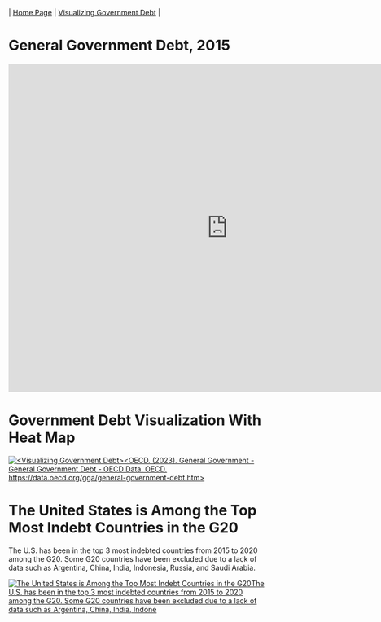 | [Home Page](https://nataliah24.github.io/Hernandez-Berrios-Portfolio/) | [Visualizing Government Debt](datavisualization.md) | 
# General Government Debt, 2015
<iframe src="https://data.oecd.org/chart/7kig" width="860" height="645" style="border: 0" mozallowfullscreen="true" webkitallowfullscreen="true" allowfullscreen="true">OECD Chart: General government debt, Total, % of GDP, Annual, 2015</iframe>

# Government Debt Visualization With Heat Map
<div class='tableauPlaceholder' id='viz1706396552901' style='position: relative'><noscript><a href='#'><img alt='&lt;Visualizing Government Debt&gt;&lt;OECD. (2023). General Government - General Government Debt - OECD Data. OECD. https:&#47;&#47;data.oecd.org&#47;gga&#47;general-government-debt.htm&gt; 'src='https:&#47;&#47;public.tableau.com&#47;static&#47;images&#47;Vi&#47;VisualizingGovernmentDebt&#47;Sheet1&#47;1_rss.png' style='border: none' /></a></noscript><object class='tableauViz'  style='display:none;'><param name='host_url' value='https%3A%2F%2Fpublic.tableau.com%2F' /> <param name='embed_code_version' value='3' /> <param name='site_root' value='' /><param name='name' value='VisualizingGovernmentDebt&#47;Sheet1' /><param name='tabs' value='no' /><param name='toolbar' value='yes' /><param name='static_image' value='https:&#47;&#47;public.tableau.com&#47;static&#47;images&#47;Vi&#47;VisualizingGovernmentDebt&#47;Sheet1&#47;1.png' /> <param name='animate_transition' value='yes' /><param name='display_static_image' value='yes' /><param name='display_spinner' value='yes' /><param name='display_overlay' value='yes' /><param name='display_count' value='yes' /><param name='language' value='en-US' /></object></div><script type='text/javascript'>var divElement = document.getElementById('viz1706396552901');var vizElement = divElement.getElementsByTagName('object')[0];          vizElement.style.width='100%';vizElement.style.height=(divElement.offsetWidth*0.75)+'px';var scriptElement = document.createElement('script');                  scriptElement.src = 'https://public.tableau.com/javascripts/api/viz_v1.js';vizElement.parentNode.insertBefore(scriptElement, vizElement);</script>

# The United States is Among the Top Most Indebt Countries in the G20
The U.S. has been in the top 3 most indebted countries from 2015 to 2020 among the G20. Some G20 countries have been excluded due to a lack of data such as Argentina, China, India, Indonesia, Russia, and Saudi Arabia.

<div class='tableauPlaceholder' id='viz1706400563433' style='position: relative'><noscript><a href='#'><img alt='The United States is Among the Top Most Indebt Countries in the G20The U.S. has been in the top 3 most indebted countries from 2015 to 2020 among the G20. Some G20 countries have been excluded due to a lack of data such as Argentina, China, India, Indone 'src='https:&#47;&#47;public.tableau.com&#47;static&#47;images&#47;Th&#47;TheUSisAmongtheTopMostIndebtCountriesintheG20&#47;Sheet2&#47;1_rss.png' style='border: none' /></a></noscript><object class='tableauViz'  style='display:none;'><param name='host_url' value='https%3A%2F%2Fpublic.tableau.com%2F' /> <param name='embed_code_version' value='3' /> <param name='site_root' value='' /><param name='name' value='TheUSisAmongtheTopMostIndebtCountriesintheG20&#47;Sheet2' /><param name='tabs' value='no' /><param name='toolbar' value='yes' /><param name='static_image'value='https:&#47;&#47;public.tableau.com&#47;static&#47;images&#47;Th&#47;TheUSisAmongtheTopMostIndebtCountriesintheG20&#47;Sheet2&#47;1.png' /> <param name='animate_transition' value='yes' /><param name='display_static_image' value='yes' /><param name='display_spinner' value='yes' /<paramname='display_overlay' value='yes' /><param name='display_count' value='yes' /><param name='language' value='en-US' /></object></div><script type='text/javascript'>var divElement = document.getElementById('viz1706400563433');var vizElement = divElement.getElementsByTagName('object')[0];                    vizElement.style.width='100%';vizElement.style.height=(divElement.offsetWidth*0.75)+'px';var scriptElement = document.createElement('script');                    scriptElement.src = 'https://public.tableau.com/javascripts/api/viz_v1.js';vizElement.parentNode.insertBefore(scriptElement, vizElement);</script>
